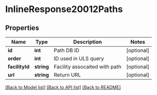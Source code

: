 # InlineResponse20012Paths

## Properties
Name | Type | Description | Notes
------------ | ------------- | ------------- | -------------
**id** | **int** | Path DB ID | [optional] 
**order** | **int** | ID used in ULS query | [optional] 
**facilityId** | **string** | Facility assocaited with     path | [optional] 
**url** | **string** | Return URL | [optional] 

[[Back to Model list]](../README.md#documentation-for-models) [[Back to API list]](../README.md#documentation-for-api-endpoints) [[Back to README]](../README.md)


